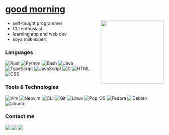 # [good morning](https://www.youtube.com/watch?v=iqWqSxJtBDw&ab_channel=klantskalle)

<div align="left">
<img src="https://github.com/gongahkia/gongahkia/assets/117062305/6d7ad089-beb7-4010-b452-cd868af8a690" height="200px" align="right"/>

* self-taught programmer
* CLI enthusiast
* learning app and web dev
* soya milk expert

### Languages

![Rust](https://img.shields.io/badge/-Rust-000?&logo=rust)
![Python](https://img.shields.io/badge/-Python-000?&logo=Python)
![Bash](https://img.shields.io/badge/-Bash-000?&logo=gnubash)
![Java](https://img.shields.io/badge/-☕%20Java-000)
![TypeScript](https://img.shields.io/badge/-TypeScript-000?&logo=TypeScript)
![JavaScript](https://img.shields.io/badge/-JavaScript-000?&logo=JavaScript)
![C](https://img.shields.io/badge/-C-000?&logo=C)
![HTML](https://img.shields.io/badge/-HTML-000?&logo=html5)
![CSS](https://img.shields.io/badge/-CSS-000?&logo=css3)

### Tools & Technologies

![Vim](https://img.shields.io/badge/-Vim-000?&logo=vim)
![Neovim](https://img.shields.io/badge/-Neovim-000?&logo=neovim)
![CLI](https://img.shields.io/badge/-CLI-000?&logo=gnometerminal)
![Git](https://img.shields.io/badge/-Git-000?&logo=git)
![Linux](https://img.shields.io/badge/-Linux-000?&logo=linux)
![Pop_OS](https://img.shields.io/badge/-Pop!OS-000?&logo=popos)
![Fedora](https://img.shields.io/badge/-Fedora-000?&logo=fedora)
![Debian](https://img.shields.io/badge/-Debian-000?&logo=debian)
![Ubuntu](https://img.shields.io/badge/-Ubuntu-000?&logo=ubuntu)

### Contact me

[![](https://img.shields.io/badge/-tele-000?&logo=telegram&logoColor=white)](https://t.me/gongahkia)
[![](https://img.shields.io/badge/-Wordpress-000?&logo=wordpress)](https://gongzm.wordpress.com/)
[![](https://img.shields.io/badge/-LinkedIn-000?&logo=linkedin)](https://www.linkedin.com/in/gabriel-zmong/)
